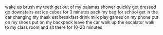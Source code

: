 wake up
brush my teeth
get out of my pajamas
shower quickly
get dressed
go downstairs
eat ice cubes for 3 minutes
pack my bag for school
get in the car
changing my mask
eat breakfast
drink milk
play games on my phone
put on my shoes
put on my backpack
leave the car
walk up the escalator
walk to my class room and sit there for 10-20 minutes
